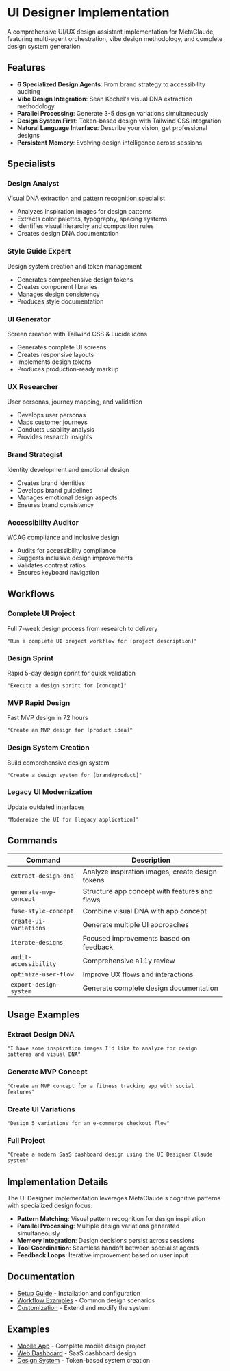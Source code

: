 # UI Designer Implementation

A comprehensive UI/UX design assistant implementation for MetaClaude, featuring multi-agent orchestration, vibe design methodology, and complete design system generation.

## Features

- **6 Specialized Design Agents**: From brand strategy to accessibility auditing
- **Vibe Design Integration**: Sean Kochel's visual DNA extraction methodology
- **Parallel Processing**: Generate 3-5 design variations simultaneously
- **Design System First**: Token-based design with Tailwind CSS integration
- **Natural Language Interface**: Describe your vision, get professional designs
- **Persistent Memory**: Evolving design intelligence across sessions

## Specialists

### Design Analyst
Visual DNA extraction and pattern recognition specialist
- Analyzes inspiration images for design patterns
- Extracts color palettes, typography, spacing systems
- Identifies visual hierarchy and composition rules
- Creates design DNA documentation

### Style Guide Expert
Design system creation and token management
- Generates comprehensive design tokens
- Creates component libraries
- Manages design consistency
- Produces style documentation

### UI Generator
Screen creation with Tailwind CSS & Lucide icons
- Generates complete UI screens
- Creates responsive layouts
- Implements design tokens
- Produces production-ready markup

### UX Researcher
User personas, journey mapping, and validation
- Develops user personas
- Maps customer journeys
- Conducts usability analysis
- Provides research insights

### Brand Strategist
Identity development and emotional design
- Creates brand identities
- Develops brand guidelines
- Manages emotional design aspects
- Ensures brand consistency

### Accessibility Auditor
WCAG compliance and inclusive design
- Audits for accessibility compliance
- Suggests inclusive design improvements
- Validates contrast ratios
- Ensures keyboard navigation

## Workflows

### Complete UI Project
Full 7-week design process from research to delivery
```
"Run a complete UI project workflow for [project description]"
```

### Design Sprint
Rapid 5-day design sprint for quick validation
```
"Execute a design sprint for [concept]"
```

### MVP Rapid Design
Fast MVP design in 72 hours
```
"Create an MVP design for [product idea]"
```

### Design System Creation
Build comprehensive design system
```
"Create a design system for [brand/product]"
```

### Legacy UI Modernization
Update outdated interfaces
```
"Modernize the UI for [legacy application]"
```

## Commands

| Command | Description |
|---------|-------------|
| `extract-design-dna` | Analyze inspiration images, create design tokens |
| `generate-mvp-concept` | Structure app concept with features and flows |
| `fuse-style-concept` | Combine visual DNA with app concept |
| `create-ui-variations` | Generate multiple UI approaches |
| `iterate-designs` | Focused improvements based on feedback |
| `audit-accessibility` | Comprehensive a11y review |
| `optimize-user-flow` | Improve UX flows and interactions |
| `export-design-system` | Generate complete design documentation |

## Usage Examples

### Extract Design DNA
```
"I have some inspiration images I'd like to analyze for design patterns and visual DNA"
```

### Generate MVP Concept
```
"Create an MVP concept for a fitness tracking app with social features"
```

### Create UI Variations
```
"Design 5 variations for an e-commerce checkout flow"
```

### Full Project
```
"Create a modern SaaS dashboard design using the UI Designer Claude system"
```

## Implementation Details

The UI Designer implementation leverages MetaClaude's cognitive patterns with specialized design focus:

- **Pattern Matching**: Visual pattern recognition for design inspiration
- **Parallel Processing**: Multiple design variations generated simultaneously
- **Memory Integration**: Design decisions persist across sessions
- **Tool Coordination**: Seamless handoff between specialist agents
- **Feedback Loops**: Iterative improvement based on user input

## Documentation

- [Setup Guide](docs/setup-guide.md) - Installation and configuration
- [Workflow Examples](docs/workflow-examples.md) - Common design scenarios
- [Customization](docs/customization.md) - Extend and modify the system

## Examples

- [Mobile App](examples/mobile-app-example/) - Complete mobile design project
- [Web Dashboard](examples/web-dashboard-example/) - SaaS dashboard design
- [Design System](examples/design-system-example/) - Token-based system creation